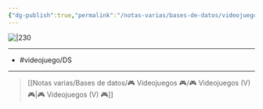 ```yaml
---
{"dg-publish":true,"permalink":"/notas-varias/bases-de-datos/videojuegos/v-pokemon-super-mystery-dungeon/"}
---
```



![|230](https://m.media-amazon.com/images/I/71R2ZtgqVdL.jpg)

---

- #videojuego/DS 

---

> [[Notas varias/Bases de datos/🎮 Videojuegos 🎮/🎮 Videojuegos (V) 🎮\|🎮 Videojuegos (V) 🎮]]